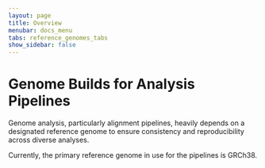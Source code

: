 ```yaml
---
layout: page
title: Overview
menubar: docs_menu
tabs: reference_genomes_tabs
show_sidebar: false
---
```


# Genome Builds for Analysis Pipelines

Genome analysis, particularly alignment pipelines, heavily depends on a designated reference genome to ensure consistency and reproducibility across diverse analyses.

Currently, the primary reference genome in use for the pipelines is GRCh38.

